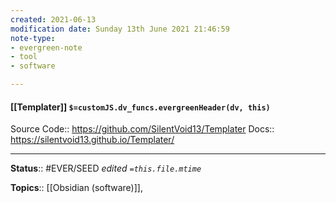 ```yaml
---
created: 2021-06-13
modification date: Sunday 13th June 2021 21:46:59
note-type: 
- evergreen-note
- tool
- software

---
```


#### [[Templater]] `$=customJS.dv_funcs.evergreenHeader(dv, this)`

Source Code:: https://github.com/SilentVoid13/Templater
Docs:: https://silentvoid13.github.io/Templater/



---

**Status**:: #EVER/SEED
*edited `=this.file.mtime`*

**Topics**:: [[Obsidian (software)]],  
	
